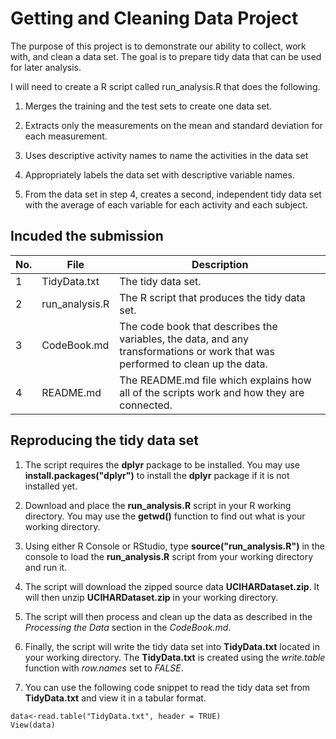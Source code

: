# Getting and Cleaning Data Project

The purpose of this project is to demonstrate our ability to collect, work with, and clean a data set. The goal is to prepare tidy data that can be used for later analysis.

I will need to create a R script called run_analysis.R that does the following. 

1. Merges the training and the test sets to create one data set.

2. Extracts only the measurements on the mean and standard deviation for each measurement. 

3. Uses descriptive activity names to name the activities in the data set

4. Appropriately labels the data set with descriptive variable names. 

5. From the data set in step 4, creates a second, independent tidy data set with the 
   average of each variable for each activity and each subject.


## Incuded the submission
|No.|File           |Description                                   |
|---|---------------|----------------------------------------------|
|1  |TidyData.txt   |The tidy data set.                            |
|2  |run_analysis.R |The R script that produces the tidy data set. |
|3  |CodeBook.md    |The code book that describes the variables, the data, and any transformations or work that was performed to clean up the data. |
|4  |README.md      | The README.md file which explains how all of the scripts work and how they are connected. |


## Reproducing the tidy data set

1. The script requires the **dplyr** package to be installed.  You may use **install.packages("dplyr")** to install the **dplyr** package if it is not installed yet.

2. Download and place the **run_analysis.R** script in your R working directory.  You may use the **getwd()** function to find out what is your working directory.

3. Using either R Console or RStudio, type **source("run_analysis.R")** in the console to load the **run_analysis.R** script from your working directory and run it.

4. The script will download the zipped source data **UCIHARDataset.zip**.  It will then unzip **UCIHARDataset.zip** in your working directory.

5. The script will then process and clean up the data as described in the *Processing the Data* section in the *CodeBook.md*.

6. Finally, the script will write the tidy data set into **TidyData.txt** located in your working directory.  The **TidyData.txt** is created using the *write.table* function with *row.names* set to *FALSE*.

7. You can use the following code snippet to read the tidy data set from **TidyData.txt** and view it in a tabular format.
```
data<-read.table("TidyData.txt", header = TRUE)
View(data)
```


